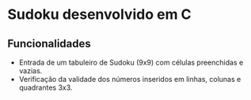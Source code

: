 
# Sudoku desenvolvido em C

## Funcionalidades

- Entrada de um tabuleiro de Sudoku (9x9) com células preenchidas e vazias.
- Verificação da validade dos números inseridos em linhas, colunas e quadrantes 3x3.

